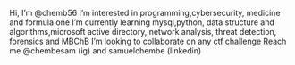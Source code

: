  Hi, I’m @chemb56
 I’m interested in programming,cybersecurity, medicine and formula one
 I’m currently learning mysql,python, data structure and algorithms,microsoft active directory, network analysis, threat detection, forensics and MBChB
 I’m looking to collaborate on any ctf challenge
 Reach me @chembesam (ig) and samuelchembe (linkedin)

